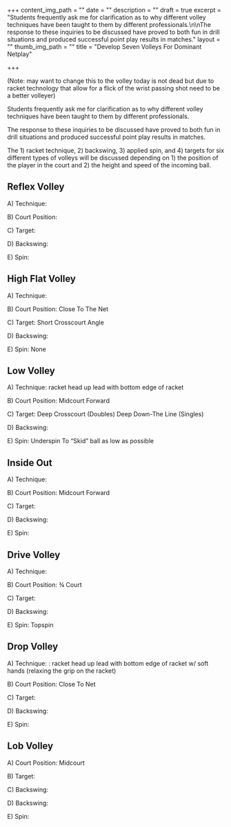 +++
content_img_path = ""
date = ""
description = ""
draft = true
excerpt = "Students frequently ask me for clarification as to why different volley techniques have been taught to them by different professionals.\n\nThe response to these inquiries to be discussed have proved to both fun in drill situations and produced successful point play results in matches."
layout = ""
thumb_img_path = ""
title = "Develop Seven Volleys For Dominant Netplay"

+++

(Note: may want to change this to the volley today is not dead but  due to racket technology that allow for a flick of the wrist passing shot need to be a better volleyer)

Students frequently ask me for clarification as to why different volley techniques have been taught to them by different professionals.

The response to these inquiries to be discussed have proved to both fun in drill situations and produced successful point play results in matches.

The 1) racket technique, 2) backswing, 3) applied spin, and 4) targets for six different types of volleys will be discussed depending on 1) the position of the player in the court and 2) the height and speed of the incoming ball.

## Reflex Volley

A) Technique:

B) Court Position:

C) Target:

D) Backswing:

E) Spin:

## High Flat Volley

A) Technique:

B) Court Position: Close To The Net

C) Target: Short Crosscourt Angle

D) Backswing:

E) Spin: None

## Low Volley

A) Technique: racket head up lead with bottom edge of racket

B) Court Position: Midcourt Forward

C) Target: Deep Crosscourt (Doubles) Deep Down-The Line (Singles)

D) Backswing:

E) Spin: Underspin To “Skid” ball as low as possible

## Inside Out

A) Technique: 

B) Court Position: Midcourt Forward

C) Target:

D) Backswing:

E) Spin:

## Drive Volley

A) Technique: 

B) Court Position: ¾ Court

C) Target:

D) Backswing:

E) Spin: Topspin

## Drop Volley

A) Technique: : racket head up lead with bottom edge of racket w/ soft hands (relaxing the grip on the racket)

B) Court Position: Close To Net

C) Target:

D) Backswing:

E) Spin:

## Lob Volley

A) Court Position: Midcourt

B) Target:

C) Backswing:

D) Backswing:

E) Spin: